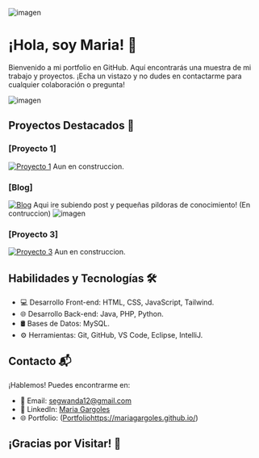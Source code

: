 ![imagen](https://github.com/MariaGargoles/portfolio/assets/84070258/f6c2262a-2e72-4982-8feb-b61c01328229)


# ¡Hola, soy Maria! 👋

Bienvenido a mi portfolio en GitHub. Aquí encontrarás una muestra de mi trabajo y proyectos. ¡Echa un vistazo y no dudes en contactarme para cualquier colaboración o pregunta!




![imagen](https://github.com/MariaGargoles/portfolio/assets/84070258/370af713-dcea-43fa-9948-40cdabab688b)


## Proyectos Destacados 🚀

### [Proyecto 1]
[![Proyecto 1](enlace_a_la_imagen_1)](enlace_al_proyecto_1)
Aun en construccion.

### [Blog]
[![Blog](enlace_a_la_imagen_2)](enlace_al_proyecto_2)
Aqui ire subiendo post y pequeñas pildoras de conocimiento! (En contruccion)
![imagen](https://github.com/MariaGargoles/portfolio/assets/84070258/4e801179-5f8f-44c3-a9a6-00de9a91c025)


### [Proyecto 3]
[![Proyecto 3](enlace_a_la_imagen_3)](enlace_al_proyecto_3)
Aun en construccion.

## Habilidades y Tecnologías 🛠️

- 💻 Desarrollo Front-end: HTML, CSS, JavaScript, Tailwind.
- 🌐 Desarrollo Back-end: Java, PHP, Python.
- 🛢️ Bases de Datos: MySQL.
- ⚙️ Herramientas: Git, GitHub, VS Code, Eclipse, IntelliJ.

## Contacto 📬

¡Hablemos! Puedes encontrarme en:

- 📧 Email: segwanda12@gmail.com
- 💼 LinkedIn: [Maria Gargoles]((https://www.linkedin.com/in/maria-gargoles-lajarin-ab9065101/))
- 🌐 Portfolio: ([Portfolio](https://mariagargoles.github.io/)https://mariagargoles.github.io/)

## ¡Gracias por Visitar! 🙌





